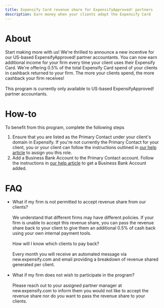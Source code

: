 ```yaml
---
title: Expensify Card revenue share for ExpensifyApproved! partners
description: Earn money when your clients adopt the Expensify Card
---
```

<!-- The lines above are required by Jekyll to process the .md file -->

# About
Start making more with us! We're thrilled to announce a new incentive for our US-based ExpensifyApproved! partner accountants. You can now earn additional income for your firm every time your client uses their Expensify Card. We're offering  0.5% of the total Expensify Card spend of your clients in cashback returned to your firm. The more your clients spend, the more cashback your firm receives!<br>
<br>This program is currently only available to US-based ExpensifyApproved! partner accountants.

# How-to
To benefit from this program, complete the following steps 
1. Ensure that you are listed as the Primary Contact under your client's domain in Expensify. If you're not currently the Primary Contact for your client, you or your client can follow the instructions outlined in [our help article](https://community.expensify.com/discussion/5749/how-to-add-and-remove-domain-admins#:~:text=Domain%20Admins%20have%20total%20control,a%20member%20of%20the%20domain.) to assign you this role.
2. Add a Business Bank Account to the Primary Contact account. Follow the instructions in [our help article](https://community.expensify.com/discussion/4641/how-to-add-a-deposit-only-bank-account-both-personal-and-business) to get a Business Bank Account added. 

# FAQ
- What if my firm is not permitted to accept revenue share from our clients? <br>
<br>We understand that different firms may have different policies. If your firm is unable to accept this revenue share, you can pass the revenue share back to your client to give them an additional 0.5% of cash back using your own internal payment tools.<br><br>
How will I know which clients to pay back? <br>
<br>Every month you will receive an automated message via new.expensify.com and email providing a breakdown of revenue shared generated per client.<br><br>
- What if my firm does not wish to participate in the program? <br>
<br>Please reach out to your assigned partner manager at new.expensify.com to inform them you would not like to accept the revenue share nor do you want to pass the revenue share to your clients. 
